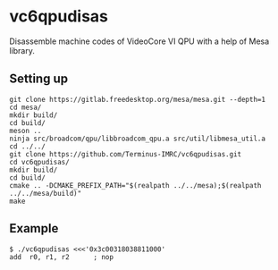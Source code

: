 # vc6qpudisas

Disassemble machine codes of VideoCore VI QPU with a help of Mesa library.


## Setting up

```
git clone https://gitlab.freedesktop.org/mesa/mesa.git --depth=1
cd mesa/
mkdir build/
cd build/
meson ..
ninja src/broadcom/qpu/libbroadcom_qpu.a src/util/libmesa_util.a
cd ../../
git clone https://github.com/Terminus-IMRC/vc6qpudisas.git
cd vc6qpudisas/
mkdir build/
cd build/
cmake .. -DCMAKE_PREFIX_PATH="$(realpath ../../mesa);$(realpath ../../mesa/build)"
make
```


## Example

```
$ ./vc6qpudisas <<<'0x3c00318038811000'
add  r0, r1, r2      ; nop
```
